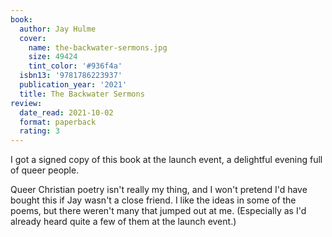 ```yaml
---
book:
  author: Jay Hulme
  cover:
    name: the-backwater-sermons.jpg
    size: 49424
    tint_color: '#936f4a'
  isbn13: '9781786223937'
  publication_year: '2021'
  title: The Backwater Sermons
review:
  date_read: 2021-10-02
  format: paperback
  rating: 3
---
```


I got a signed copy of this book at the launch event, a delightful evening full of queer people.

Queer Christian poetry isn't really my thing, and I won't pretend I'd have bought this if Jay wasn't a close friend.
I like the ideas in some of the poems, but there weren't many that jumped out at me.
(Especially as I'd already heard quite a few of them at the launch event.)
